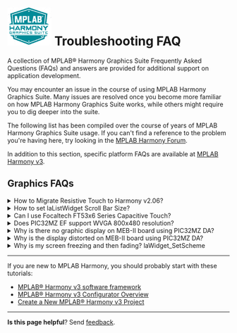 # ![Microchip Technology](images/mhgs.png) Troubleshooting FAQ

A collection of MPLAB® Harmony Graphics Suite Frequently Asked Questions (FAQs) and answers are provided for additional support on application development.

You may encounter an issue in the course of using MPLAB Harmony Graphics Suite. Many issues are resolved once you become more familiar on how MPLAB Harmony Graphics Suite works, while others might require you to dig deeper into the suite.

The following list has been compiled over the course of years of MPLAB Harmony Graphics Suite usage. If you can't find a reference to the problem you're having here, try looking in the [MPLAB Harmony Forum](https://www.microchip.com/forums/f291.aspx).

In addition to this section, specific platform FAQs are available at [MPLAB Harmony v3](https://microchipdeveloper.com/harmony3:start).

## Graphics FAQs
<details><summary>How to Migrate Resistive Touch to Harmony v2.06? </summary>
<p>

The following link provides helpful customer dialog concerning Resistive Touch.

https://www.microchip.com/forums/m1069348.aspx

If this is not helpful, [Send Feedback](https://github.com/automaate/GFX_sandbox/issues).

</p>
</details>

<details><summary>How to set laListWidget Scroll Bar Size? </summary>
<p>

https://www.microchip.com/forums/m1097504.aspx

If this is not helpful, [Send Feedback](https://github.com/automaate/GFX_sandbox/issues).

</p>
</details>

<details><summary>Can I use Focaltech FT53x6 Series Capacitive Touch? </summary>
<p>

https://www.microchip.com/forums/m1035459.aspx

If this is not helpful, [Send Feedback](https://github.com/automaate/GFX_sandbox/issues).

</p>
</details>

<details><summary>Does PIC32MZ EF support WVGA 800x480 resolution? </summary>
<p>

https://www.microchip.com/forums/m1098138.aspx

</p>
</details>

<details><summary>Why is there no graphic display on MEB-II board using PIC32MZ DA?</summary>
<p>
It is possible the display black light is not enabled (whether the driver setting or the actual pin is not hooked up).  If that is the case, the frame buffer data may be getting to the display and just not easily visible because the backlight is off.

See: [QuickStart on Multimedia Expansion Board II with PIC32MZ DA](QuickStart-on-Multimedia-Expansion-Board-II-with-PIC32MZ-DA-WQVGA) for hardware configuration and pin settings.

</p>
</details>

<details><summary>Why is the display distorted on MEB-II board using PIC32MZ DA?</summary>
<p>
Verify that SYSCLK, REFCLK5, and MPLL are set appropriately for your design. For an example of default settings, see: [QuickStart on Multimedia Expansion Board II with PIC32MZ DA](QuickStart-on-Multimedia-Expansion-Board-II-with-PIC32MZ-DA-WQVGA).

If these settings are not working your your device, [Send Feedback](https://github.com/automaate/GFX_sandbox/issues).
</p>
</details>

<details><summary>Why is my screen freezing and then fading? laWidget_SetScheme</summary>
<p>

If your screen display freezes or seems to fade away it may be a result of a memory leak during screen transitions.

If trying to initiate screen change and scheme change from application code.  Every time the application requests some changes to the screen be it a screen change or scheme change, the requests get put in a draw queue for the library to process.  The draw queue uses dynamically allocated memory from the heap to perform.

Since the actual drawing of the pixels on screen takes the library some time, if the change events are fired at a high enough frequency, the draw queue backlog grows and eventually all the heap memory can be used up or become too fragmented.  This is probably what is causing the crash.

The reason laWidget_SetScheme causes this and laContext_SetActiveScreen does not is because laWidget_SetScheme asks the library to apply draw change to the widget and all of its child widget, which can be a large queue while SetActiveScheme is a single item.

There are two ways to solve this:

1) Use the best practice of using laContext_IsDrawing in DISPLAY_Tasks to safe guard every SetActiveScreen and SetScheme calls.  This way the application is not overwhelming the graphics library.

2) Increase the heap size to mitigate against crash from over usage and memory fragmentation.

If this is not helpful, [Send Feedback](https://github.com/automaate/GFX_sandbox/issues).

</p>
</details>

***

If you are new to MPLAB Harmony, you should probably start with these tutorials:

* [MPLAB® Harmony v3 software framework](https://microchipdeveloper.com/harmony3:start) 
* [MPLAB® Harmony v3 Configurator Overview](https://microchipdeveloper.com/harmony3:mhc-overview)
* [Create a New MPLAB® Harmony v3 Project](https://microchipdeveloper.com/harmony3:new-proj)

***

**Is this page helpful**? Send [feedback](https://github.com/automaate/GFX_sandbox/issues).